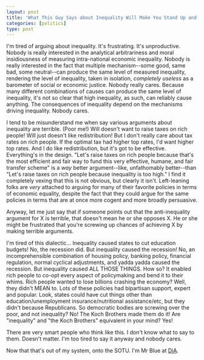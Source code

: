 ```yaml
---
layout: post
title: 'What This Guy Says about Inequality Will Make You Stand Up and Cheer (or Puke)'
categories: [politics]
type: post
---
```


I'm tired of arguing about inequality. It's frustrating. It's unproductive. Nobody is really interested in the analytical arbitrariness and moral insidiousness of measuring intra-national economic inequality. Nobody is really interested in the fact that multiple mechanism--some good, same bad, some neutral--can produce the same level of measured inequality, rendering the level of inequality, taken in isolation, *completely useless* as a barometer of social or economic justice. Nobody really cares. Because many different combinations of causes can produce the same level of inequality, it's not so clear that high inequality, as such, can reliably cause anything. The consequences of inequality depend on the mechanisms driving inequality. Nobody cares.

I tend to be misunderstand me when say various arguments about inequality are terrible. (Poor me!) Will doesn't want to raise taxes on rich people! Will just doesn't like redistribution! But I don't really care about tax rates on rich people. If the optimal tax had higher top rates, I'd want higher top rates. And I do like redistribution, but it's got to be effective. Everything's in the design. "Let's raise taxes on rich people because that's the most efficient and fair way to fund this very effective, humane, and fair transfer scheme" is a *way* better argument--like, unfathomably better--than "Let's raise taxes on rich people because inequality is too high." I find it completely vexing that this is not obvious, but clearly it isn't. Left-leaning folks are *very* attached to arguing for many of their favorite policies in terms of economic equality, despite the fact that they could argue for the same policies in terms that are at once more cogent and more broadly persuasive. 

Anyway, let me just say that if someone points out that the anti-inequality argument for X is terrible, that doesn't mean he or she opposes X. He or she might be frustrated that you're screwing up chances of achieving X by making terrible arguments.

I'm tired of this dialectic... Inequality caused states to cut education budgets! No, the recession did. But inequality caused the recession! No, an incomprehensible combination of housing policy, banking policy, financial regulation, normal cyclical adjustments, and yadda yadda caused the recession. But inequality caused ALL THOSE THINGS. How so? It enabled rich people to co-opt every aspect of policymaking and bend it to their whims. Rich people wanted to lose billions crashing the economy? Well, they didn't MEAN to. Lots of these policies had bipartisan support, expert and popular. Look, states could have cut things other than education/unemployment insurance/nutritional assistance/etc, but they didn't because Republicans. So democratic bodies are screwing over the poor, and not inequality? No! The Koch Brothers made them do it! Are "inequality" and "the Koch Brothers" equivalent in your mind? Yes!

There are very smart people who think like this. I don't know what to say to them. Doesn't matter. I'm too tired to say it anyway and nobody cares. 

Now that that's out of my system, onto the SOTU. I'm Mr Blue at [DiA](http://economist.com/democracyinamerica). 